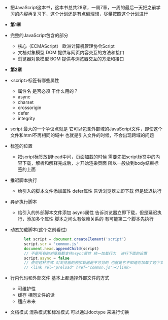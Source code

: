 - 把JavaScript这本书，这本书总共28章，一周7章，一周的最后一天把之前学习的内容再复习下，这个计划还是有点偏理想，尽量按照这个计划进行

- **第1章**
- 完整的JavaScript包含的部分
    - 核心（ECMAScript） 欧洲计算机管理协会Script
    - 文档对象模型 DOM   提供与网页内容交互的方法和接口
    - 浏览器对象模型 BOM  提供与浏览器交互的方法和接口
    
- **第2章**
- \<script\>标签有哪些属性
    - 属性名  是否必须  干什么用的？
    - async 
    - charset 
    - crossorigin  
    - defer 
    - integrity 
    
- script 最大的一个争议点就是 它可以包含外部域的JavaScript文件，即使这个文件和html不再相同的域中  也就是引入文件的时候，不会出现跨域的问题
- 标签的位置
    - 把script标签放到head中间，页面加载的时候 需要先把script标签中的内容下载，解析和解释完成后，才开始渲染页面 所以一般放到body结束标签的上面
- 推迟脚本执行
    - 给引入的脚本文件添加属性 defer属性 告诉浏览器立即下载 但是延迟执行
- 异步执行脚本
    - 给引入的外部脚本文件添加 async属性 告诉浏览器立即下载，但是延迟执行，添加多个属性 脚本之间么有依赖关系的 有可能第二个脚本先执行
- 动态加载脚本(这个之前看过)
    ```javascript 1.8
          let script = document.createElement('script')
          script.scr = 'common.js'
          document.head.appendChild(script)
          // 不是所有的浏览器都支持async属性 统一加载行为  进行下面的设置
          script.async = false
          // 使用这种方式 对浏览器的预加载器是不可见的 也就是它不知道你加载了这个文件 需要在文档头部显式声明
          // <link rel="preload" href="common.js"></link> 
    ```
 - 行内代码和外部文件  基本上都选择外部文件的方式
    - 可维护性
    - 缓存  相同文件的话
    - 适应未来 
- 文档模式  混杂模式和标准模式  可以通过doctype 来进行切换

    
